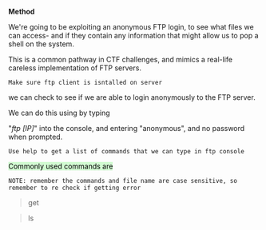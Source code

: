 **Method**

We're going to be exploiting an anonymous FTP login, to see what files we can access- and if they contain any information that might allow us to pop a shell on the system.

This is a common pathway in CTF challenges, and mimics a real-life careless implementation of FTP servers.

	Make sure ftp client is isntalled on server

we can check to see if we are able to login anonymously to the FTP server. 

We can do this using by typing 

"_ftp [IP]_" into the console, and 
entering "anonymous", and no password when prompted.

	Use help to get a list of commands that we can type in ftp console

<mark style="background: #BBFABBA6;">Commonly used commands are</mark>

	NOTE: remember the commands and file name are case sensitive, so remember to re check if getting error

> get

>ls





